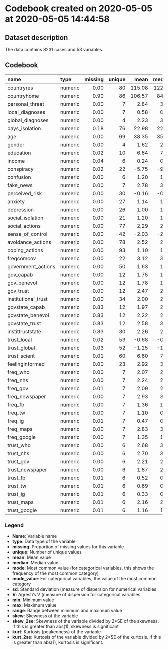 Codebook created on 2020-05-05 at 2020-05-05 14:44:58
================

## Dataset description

The data contains 8231 cases and 53 variables.

## Codebook

| name                 | type    | missing | unique |   mean | median |   mode | mode\_value |     sd | V |  min |     max |   range |   skew | skew\_2se |   kurt | kurt\_2se |
| :------------------- | :------ | ------: | -----: | -----: | -----: | -----: | :---------- | -----: | :- | ---: | ------: | ------: | -----: | --------: | -----: | --------: |
| countryres           | numeric |    0.00 |     80 | 115.08 | 122.00 | 122.00 |             | 115.08 |   |    2 | 1357.00 | 1355.00 |   0.49 |      9.04 |  11.26 |    104.19 |
| countryhome          | numeric |    0.90 |     86 | 106.57 |  84.00 |  84.00 |             | 106.57 |   |    2 |  192.00 |  190.00 |   0.03 |      0.17 | \-1.32 |    \-3.88 |
| personal\_threat     | numeric |    0.00 |      7 |   2.84 |   3.00 |   3.00 |             |   2.84 |   |    0 |    5.00 |    5.00 | \-0.05 |    \-0.91 | \-0.51 |    \-4.68 |
| local\_diagnoses     | numeric |    0.00 |      7 |   0.58 |   0.00 |   0.00 |             |   0.58 |   |    0 |    6.00 |    6.00 |   1.64 |     30.40 |   3.23 |     29.93 |
| global\_diagnoses    | numeric |    0.00 |      4 |   2.23 |   3.00 |   3.00 |             |   2.23 |   |    0 |    3.00 |    3.00 | \-0.90 |   \-16.62 | \-0.67 |    \-6.17 |
| days\_isolation      | numeric |    0.18 |     76 |  22.98 |  22.00 |  22.00 |             |  22.98 |   |    0 |  120.00 |  120.00 |   1.53 |     25.66 |   8.72 |     72.99 |
| age                  | numeric |    0.00 |     69 |  38.35 |  35.00 |  35.00 |             |  38.35 |   |   18 |  150.00 |  132.00 |   0.76 |     14.05 |   0.24 |      2.24 |
| gender               | numeric |    0.00 |      4 |   1.62 |   2.00 |   2.00 |             |   1.62 |   |    1 |    3.00 |    2.00 | \-0.22 |    \-4.17 | \-1.35 |   \-12.49 |
| education            | numeric |    0.02 |     10 |   6.64 |   7.00 |   7.00 |             |   6.64 |   |    1 |    9.00 |    8.00 | \-0.59 |   \-10.89 | \-0.27 |    \-2.49 |
| income               | numeric |    0.04 |      6 |   0.24 |   0.00 |   0.00 |             |   0.24 |   |  \-2 |    2.00 |    4.00 | \-0.40 |    \-7.35 | \-0.58 |    \-5.27 |
| conspiracy           | numeric |    0.02 |     22 | \-5.75 | \-9.00 | \-9.00 |             | \-5.75 |   | \-10 |   10.00 |   20.00 |   1.39 |     25.56 |   0.71 |      6.50 |
| confusion            | numeric |    0.00 |      6 |   1.20 |   1.00 |   1.00 |             |   1.20 |   |    0 |    4.00 |    4.00 |   0.69 |     12.86 | \-0.43 |    \-3.94 |
| fake\_news           | numeric |    0.00 |      7 |   2.78 |   3.00 |   3.00 |             |   2.78 |   |    0 |    5.00 |    5.00 |   0.15 |      2.76 | \-0.76 |    \-6.99 |
| perceived\_risk      | numeric |    0.00 |     30 | \-0.16 | \-0.17 | \-0.17 |             | \-0.16 |   |  \-2 |    2.00 |    4.00 | \-0.08 |    \-1.49 | \-0.20 |    \-1.83 |
| anxiety              | numeric |    0.00 |     27 |   1.14 |   1.00 |   1.00 |             |   1.14 |   |    0 |    3.00 |    3.00 |   0.45 |      8.24 | \-0.35 |    \-3.24 |
| depression           | numeric |    0.00 |     26 |   1.00 |   1.00 |   1.00 |             |   1.00 |   |    0 |    3.00 |    3.00 |   0.49 |      9.06 | \-0.24 |    \-2.23 |
| social\_isolation    | numeric |    0.00 |     21 |   1.20 |   1.00 |   1.00 |             |   1.20 |   |    0 |    4.00 |    4.00 |   0.90 |     16.70 |   0.01 |      0.05 |
| social\_actions      | numeric |    0.00 |     77 |   2.29 |   2.22 |   2.22 |             |   2.29 |   |    0 |    5.00 |    5.00 |   0.15 |      2.75 | \-0.39 |    \-3.58 |
| sense\_of\_control   | numeric |    0.00 |     42 | \-2.03 | \-2.50 | \-2.50 |             | \-2.03 |   | \-10 |   10.00 |   20.00 |   0.21 |      3.83 | \-0.85 |    \-7.87 |
| avoidance\_actions   | numeric |    0.00 |     78 |   2.52 |   2.55 |   2.55 |             |   2.52 |   |    0 |    4.00 |    4.00 | \-0.23 |    \-4.32 |   0.33 |      3.07 |
| coping\_actions      | numeric |    0.00 |     93 |   1.10 |   1.07 |   1.07 |             |   1.10 |   |    0 |    2.54 |    2.54 |   0.13 |      2.46 |   0.24 |      2.25 |
| freqcomcov           | numeric |    0.00 |     22 |   3.12 |   3.00 |   3.00 |             |   3.12 |   |    0 |    5.00 |    5.00 | \-0.12 |    \-2.18 | \-0.46 |    \-4.28 |
| government\_actions  | numeric |    0.00 |     50 |   1.63 |   1.50 |   1.50 |             |   1.63 |   |    0 |    4.00 |    4.00 |   0.24 |      4.51 | \-0.98 |    \-9.05 |
| gov\_capab           | numeric |    0.00 |     12 |   1.75 |   1.50 |   1.50 |             |   1.75 |   |    0 |    5.00 |    5.00 |   0.24 |      4.45 | \-0.87 |    \-8.09 |
| gov\_benevol         | numeric |    0.00 |     12 |   1.78 |   1.50 |   1.50 |             |   1.78 |   |    0 |    5.00 |    5.00 |   0.19 |      3.50 | \-1.21 |   \-11.22 |
| gov\_trust           | numeric |    0.00 |     12 |   2.47 |   2.50 |   2.50 |             |   2.47 |   |    0 |    5.00 |    5.00 | \-0.36 |    \-6.74 | \-1.09 |   \-10.11 |
| institutional\_trust | numeric |    0.00 |     34 |   2.00 |   2.00 |   2.00 |             |   2.00 |   |    0 |    5.00 |    5.00 |   0.01 |      0.17 | \-1.05 |    \-9.73 |
| govstate\_capab      | numeric |    0.83 |     12 |   1.97 |   2.00 |   2.00 |             |   1.97 |   |    0 |    5.00 |    5.00 | \-0.02 |    \-0.15 | \-1.03 |    \-3.93 |
| govstate\_benevol    | numeric |    0.83 |     12 |   2.22 |   2.50 |   2.50 |             |   2.22 |   |    0 |    5.00 |    5.00 | \-0.16 |    \-1.24 | \-1.40 |    \-5.30 |
| govstate\_trust      | numeric |    0.83 |     12 |   2.58 |   3.00 |   3.00 |             |   2.58 |   |    0 |    5.00 |    5.00 | \-0.44 |    \-3.33 | \-1.15 |    \-4.36 |
| instittruststate     | numeric |    0.83 |     30 |   2.26 |   2.33 |   2.33 |             |   2.26 |   |    0 |    5.00 |    5.00 | \-0.24 |    \-1.83 | \-1.20 |    \-4.56 |
| trust\_local         | numeric |    0.02 |     53 | \-0.68 | \-0.50 | \-0.50 |             | \-0.68 |   | \-10 |   17.50 |   27.50 |   0.11 |      1.94 | \-0.76 |    \-6.95 |
| trust\_global        | numeric |    0.03 |     52 | \-1.25 | \-1.00 | \-1.00 |             | \-1.25 |   | \-10 |   16.00 |   26.00 |   0.12 |      2.11 |   0.36 |      3.32 |
| trust\_scient        | numeric |    0.01 |     60 |   6.60 |   7.00 |   7.00 |             |   6.60 |   | \-10 |   20.00 |   30.00 | \-1.10 |   \-20.15 |   2.23 |     20.49 |
| feelinginformed      | numeric |    0.00 |     23 |   2.92 |   3.00 |   3.00 |             |   2.92 |   |  \-2 |    4.00 |    6.00 | \-0.60 |   \-11.05 |   0.58 |      5.37 |
| freq\_who            | numeric |    0.00 |      7 |   2.07 |   2.00 |   2.00 |             |   2.07 |   |    0 |    5.00 |    5.00 |   0.29 |      5.43 | \-1.13 |   \-10.44 |
| freq\_nhs            | numeric |    0.00 |      7 |   2.24 |   2.00 |   2.00 |             |   2.24 |   |    0 |    5.00 |    5.00 |   0.06 |      1.08 | \-1.06 |    \-9.83 |
| freq\_gov            | numeric |    0.01 |      7 |   2.09 |   2.00 |   2.00 |             |   2.09 |   |    0 |    5.00 |    5.00 |   0.22 |      4.06 | \-0.98 |    \-9.08 |
| freq\_newspaper      | numeric |    0.00 |      7 |   2.93 |   3.00 |   3.00 |             |   2.93 |   |    0 |    5.00 |    5.00 | \-0.41 |    \-7.61 | \-0.89 |    \-8.19 |
| freq\_fb             | numeric |    0.00 |      7 |   1.36 |   1.00 |   1.00 |             |   1.36 |   |    0 |    5.00 |    5.00 |   0.88 |     16.29 | \-0.56 |    \-5.18 |
| freq\_tw             | numeric |    0.00 |      7 |   1.10 |   0.00 |   0.00 |             |   1.10 |   |    0 |    5.00 |    5.00 |   1.25 |     23.03 |   0.12 |      1.15 |
| freq\_ig             | numeric |    0.01 |      7 |   0.47 |   0.00 |   0.00 |             |   0.47 |   |    0 |    5.00 |    5.00 |   2.51 |     46.45 |   6.01 |     55.53 |
| freq\_maps           | numeric |    0.00 |      7 |   2.83 |   3.00 |   3.00 |             |   2.83 |   |    0 |    5.00 |    5.00 | \-0.32 |    \-5.99 | \-0.95 |    \-8.78 |
| freq\_google         | numeric |    0.00 |      7 |   1.35 |   1.00 |   1.00 |             |   1.35 |   |    0 |    5.00 |    5.00 |   0.88 |     16.32 | \-0.29 |    \-2.67 |
| trust\_who           | numeric |    0.00 |      6 |   2.68 |   3.00 |   3.00 |             |   2.68 |   |    0 |    4.00 |    4.00 | \-0.65 |   \-12.09 | \-0.35 |    \-3.22 |
| trust\_nhs           | numeric |    0.00 |      6 |   2.70 |   3.00 |   3.00 |             |   2.70 |   |    0 |    4.00 |    4.00 | \-0.61 |   \-11.36 | \-0.19 |    \-1.78 |
| trust\_gov           | numeric |    0.00 |      6 |   2.21 |   2.00 |   2.00 |             |   2.21 |   |    0 |    4.00 |    4.00 | \-0.27 |    \-4.96 | \-0.68 |    \-6.33 |
| trust\_newspaper     | numeric |    0.00 |      6 |   1.87 |   2.00 |   2.00 |             |   1.87 |   |    0 |    4.00 |    4.00 | \-0.03 |    \-0.58 | \-0.35 |    \-3.24 |
| trust\_fb            | numeric |    0.01 |      6 |   0.52 |   0.00 |   0.00 |             |   0.52 |   |    0 |    4.00 |    4.00 |   1.31 |     24.23 |   1.27 |     11.70 |
| trust\_tw            | numeric |    0.01 |      6 |   0.69 |   0.00 |   0.00 |             |   0.69 |   |    0 |    4.00 |    4.00 |   1.26 |     23.14 |   0.88 |      8.12 |
| trust\_ig            | numeric |    0.01 |      6 |   0.33 |   0.00 |   0.00 |             |   0.33 |   |    0 |    4.00 |    4.00 |   2.03 |     37.32 |   4.04 |     37.14 |
| trust\_maps          | numeric |    0.01 |      6 |   2.16 |   2.00 |   2.00 |             |   2.16 |   |    0 |    4.00 |    4.00 | \-0.19 |    \-3.45 | \-0.42 |    \-3.89 |
| trust\_google        | numeric |    0.01 |      6 |   1.16 |   1.00 |   1.00 |             |   1.16 |   |    0 |    4.00 |    4.00 |   0.39 |      7.12 | \-0.45 |    \-4.16 |

### Legend

  - **Name**: Variable name
  - **type**: Data type of the variable
  - **missing**: Proportion of missing values for this variable
  - **unique**: Number of unique values
  - **mean**: Mean value
  - **median**: Median value
  - **mode**: Most common value (for categorical variables, this shows
    the frequency of the most common category)
  - **mode\_value**: For categorical variables, the value of the most
    common category
  - **sd**: Standard deviation (measure of dispersion for numerical
    variables
  - **V**: Agresti’s V (measure of dispersion for categorical variables
  - **min**: Minimum value
  - **max**: Maximum value
  - **range**: Range between minimum and maximum value
  - **skew**: Skewness of the variable
  - **skew\_2se**: Skewness of the variable divided by 2\*SE of the
    skewness. If this is greater than abs(1), skewness is significant
  - **kurt**: Kurtosis (peakedness) of the variable
  - **kurt\_2se**: Kurtosis of the variable divided by 2\*SE of the
    kurtosis. If this is greater than abs(1), kurtosis is significant.
